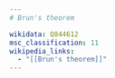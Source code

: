 ```yaml
---
# Brun's theorem

wikidata: Q844612
msc_classification: 11
wikipedia_links:
  - "[[Brun's theorem]]"
---
```

